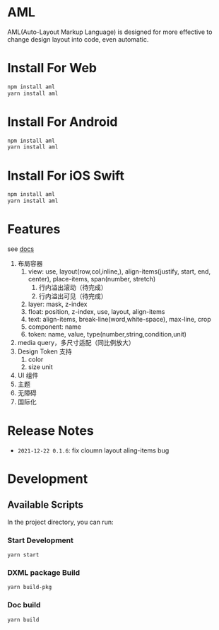 # AML

AML(Auto-Layout Markup Language) is designed for more effective to change design layout into code, even automatic.

# Install For Web

```bash
npm install aml
yarn install aml
```

# Install For Android

```bash
npm install aml
yarn install aml
```

# Install For iOS Swift

```bash
npm install aml
yarn install aml
```

# Features

see [docs](https://wenshin.github.io/projects/dxml/)

1. 布局容器
   1. view: use, layout(row,col,inline,), align-items(justify, start, end, center), place-items, span(number, stretch)
      1. 行内溢出滚动（待完成）
      2. 行内溢出可见（待完成）
   2. layer: mask, z-index
   3. float: position, z-index, use, layout, align-items
   4. text: align-items, break-line(word,white-space), max-line, crop
   5. component: name
   6. token: name, value, type(number,string,condition,unit)
2. media query，多尺寸适配（同比例放大）
3. Design Token 支持
   1. color
   2. size unit
4. UI 组件
5. 主题
6. 无障碍
7. 国际化

# Release Notes

- `2021-12-22 0.1.6`: fix cloumn layout aling-items bug

# Development

## Available Scripts

In the project directory, you can run:

### Start Development

`yarn start`

### DXML package Build

`yarn build-pkg`

### Doc build

`yarn build`
